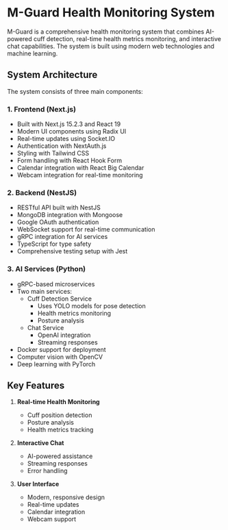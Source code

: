 # M-Guard Health Monitoring System

M-Guard is a comprehensive health monitoring system that combines AI-powered cuff detection, real-time health metrics monitoring, and interactive chat capabilities. The system is built using modern web technologies and machine learning.

## System Architecture

The system consists of three main components:

### 1. Frontend (Next.js)

- Built with Next.js 15.2.3 and React 19
- Modern UI components using Radix UI
- Real-time updates using Socket.IO
- Authentication with NextAuth.js
- Styling with Tailwind CSS
- Form handling with React Hook Form
- Calendar integration with React Big Calendar
- Webcam integration for real-time monitoring

### 2. Backend (NestJS)

- RESTful API built with NestJS
- MongoDB integration with Mongoose
- Google OAuth authentication
- WebSocket support for real-time communication
- gRPC integration for AI services
- TypeScript for type safety
- Comprehensive testing setup with Jest

### 3. AI Services (Python)

- gRPC-based microservices
- Two main services:
  - Cuff Detection Service
    - Uses YOLO models for pose detection
    - Health metrics monitoring
    - Posture analysis
  - Chat Service
    - OpenAI integration
    - Streaming responses
- Docker support for deployment
- Computer vision with OpenCV
- Deep learning with PyTorch

## Key Features

1. **Real-time Health Monitoring**

   - Cuff position detection
   - Posture analysis
   - Health metrics tracking

2. **Interactive Chat**

   - AI-powered assistance
   - Streaming responses
   - Error handling

3. **User Interface**

   - Modern, responsive design
   - Real-time updates
   - Calendar integration
   - Webcam support



